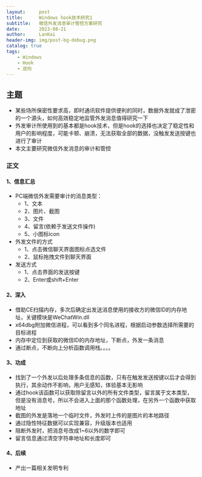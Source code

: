 ```yaml
---
layout:     post
title:      Windows hook技术研究1
subtitle:   微信外发消息审计管控方案研究
date:       2023-08-21
author:     LanKai
header-img: img/post-bg-debug.png
catalog: true
tags:
    - Windows
    - Hook
    - 逆向
---
```



## 主题
- 某些场所保密性要求高，即时通讯软件提供便利的同时，数据外发就成了泄密的一个源头，如何高效稳定地监管外发消息值得研究一下
- 外发审计所使用到的基本都是hook技术，但是hook的选择也决定了稳定性和用户的影响程度，可能卡顿、崩溃，无法获取全部的数据，没触发发送按键也进行了审计
- 本文主要研究微信外发消息的审计和管控

### 正文

#### 1、信息汇总
- PC端微信外发需要审计的消息类型：
  - 1、文本
  - 2、图片、截图
  - 3、文件
  - 4、留言(依赖于发送文件操作)
  - 5、小图标icon
- 外发文件的方式
  - 1、点击微信聊天界面图标点选文件
  - 2、鼠标拖拽文件到聊天界面
- 发送方式
  - 1、点击界面的发送按键
  - 2、Enter或shift+Enter

#### 2、深入
- 借助CE扫描内存，多次后确定出发送消息使用的接收方的微信ID的内存地址，关键模块是WeChatWin.dll
- x64dbg附加微信进程，可以看到多个同名进程，根据启动参数选择所需要的目标进程
- 内存中定位到获取的微信ID的内存地址，下断点，外发一条消息
- 通过断点，不断向上分析函数调用栈。。。。

#### 3、功成
- 找到了一个外发以后处理多条信息的函数，只有在触发发送按键以后才会得到执行，其余动作不影响，用户无感知，体验基本无影响
- 通过hook该函数可以获取除留言以外的所有文件类型，留言属于文本类型，但是没有消息号，所以不会进入上面的那个函数处理，在另外一个函数中获取地址
- 截图的外发是落地一个临时文件，外发时上传的是图片的本地路径
- 通过隐性特征数据可以实现兼容，升级版本也适用
- 阻断外发时，把消息号改成1~6以外的数字即可
- 留言信息通过清空字符串地址和长度即可

#### 4、后续
- 产出一篇相关发明专利


